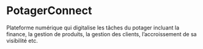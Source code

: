 # PotagerConnect
Plateforme numérique qui digitalise les tâches du potager incluant la finance, la gestion de produits, la gestion des clients, l’accroissement de sa visibilité etc.
